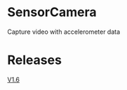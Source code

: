 # SensorCamera
Capture video with accelerometer data

# Releases
[V1.6](https://github.com/yusufhanoglu/yusufhanoglu.github.io/settings)

